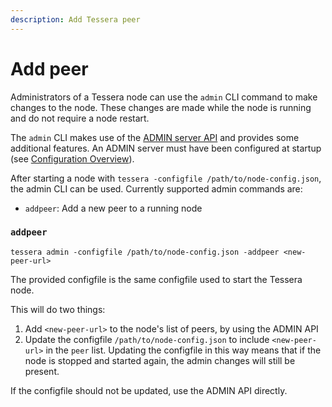 ```yaml
---
description: Add Tessera peer    
---
```


# Add peer 

Administrators of a Tessera node can use the `admin` CLI command to make changes to the node.  These changes are made while the node is running and do not require a node restart.

The `admin` CLI makes use of the [ADMIN server API](../../Reference/REST-API.md) and provides some additional features.  An ADMIN server must have been configured at startup (see [Configuration Overview](../../Configuration/Configuration%20Overview)).  

After starting a node with `tessera -configfile /path/to/node-config.json`, the admin CLI can be used.  Currently supported admin commands are:
- `addpeer`: Add a new peer to a running node

### `addpeer`
```
tessera admin -configfile /path/to/node-config.json -addpeer <new-peer-url>
```
The provided configfile is the same configfile used to start the Tessera node.

This will do two things:

1. Add `<new-peer-url>` to the node's list of peers, by using the ADMIN API
1. Update the configfile `/path/to/node-config.json` to include `<new-peer-url>` in the `peer` list.  Updating the configfile in this way means that if the node is stopped and started again, the admin changes will still be present.

If the configfile should not be updated, use the ADMIN API directly.
